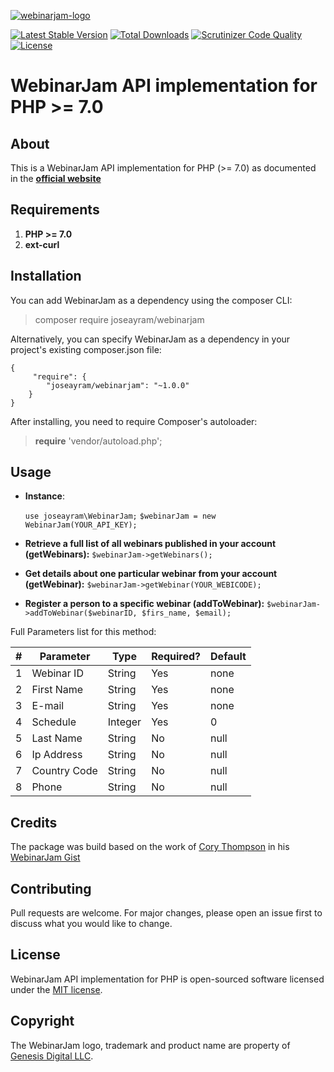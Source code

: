
[![webinarjam-logo]](https://www.webinarjam.com/)

[![Latest Stable Version](https://poser.pugx.org/joseayram/webinarjam/v/stable.svg)](https://packagist.org/packages/joseayram/webinarjam) [![Total Downloads](https://poser.pugx.org/joseayram/webinarjam/d/total.svg)](https://packagist.org/packages/joseayram/webinarjam) [![Scrutinizer Code Quality](https://scrutinizer-ci.com/g/joseayram/webinarjam/badges/quality-score.png?b=master)](https://scrutinizer-ci.com/g/joseayram/webinarjam/?branch=master) [![License](https://poser.pugx.org/joseayram/webinarjam/license.svg)](https://packagist.org/packages/joseayram/webinarjam)

# WebinarJam API implementation for PHP >= 7.0

## About

This is a WebinarJam API implementation for PHP (>= 7.0) as documented in the **[official website](https://d3kcv4e58tsh6h.cloudfront.net/api/WebinarJamAPI.pdf)**

## Requirements

 1. **PHP >= 7.0**
 2. **ext-curl**

## Installation
You can add WebinarJam as a dependency using the composer CLI:
> composer require joseayram/webinarjam

Alternatively, you can specify WebinarJam as a dependency in your project's existing composer.json file:

    {
         "require": {
            "joseayram/webinarjam": "~1.0.0"
        }
    }

After installing, you need to require Composer's autoloader:
> **require** 'vendor/autoload.php';

## Usage

 - **Instance**:

    `use joseayram\WebinarJam;`
    `$webinarJam = new WebinarJam(YOUR_API_KEY);`

- **Retrieve a full list of all webinars published in your account (getWebinars):**
    `$webinarJam->getWebinars();`

- **Get details about one particular webinar from your account (getWebinar):**
    `$webinarJam->getWebinar(YOUR_WEBICODE);`

- **Register a person to a specific webinar (addToWebinar):**
    `$webinarJam->addToWebinar($webinarID, $firs_name, $email);`

Full Parameters list for this method:

|#| Parameter | Type | Required? | Default
|--|--|--|--|--
|1|Webinar ID | String | Yes | none
|2|First Name | String |Yes | none
|3| E-mail| String | Yes | none
|4| Schedule| Integer | Yes | 0
|5| Last Name| String | No | null
|6| Ip Address | String | No | null
|7| Country Code | String | No | null
|8| Phone | String | No | null

## Credits

The package was build based on the work of [Cory Thompson](https://github.com/coryjthompson) in his [WebinarJam Gist](https://gist.github.com/coryjthompson/a13190bc3887bb5f6ae9)

## Contributing

Pull requests are welcome. For major changes, please open an issue first to discuss what you would like to change.

## License

WebinarJam API implementation for PHP is open-sourced software licensed under the [MIT license](https://opensource.org/licenses/MIT).
## Copyright

The WebinarJam logo, trademark and product name are property of [Genesis Digital LLC](https://genesisdigital.co).

[webinarjam-logo]: https://www.webinarjam.com/wj-new-footer/images/wj_logo_footer.png "WebinarJam Logo"
